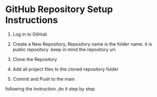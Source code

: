 # GitHub Repository Setup Instructions

1. Log in to GitHub

2. Create a New Repository, Repository name is the folder name. it is public repository .keep in mind the repository url.

3. Clone the Repository

4. Add  all   project files to the cloned repository folder

5. Commit and Push to the main


following the instruction ,do it step by step